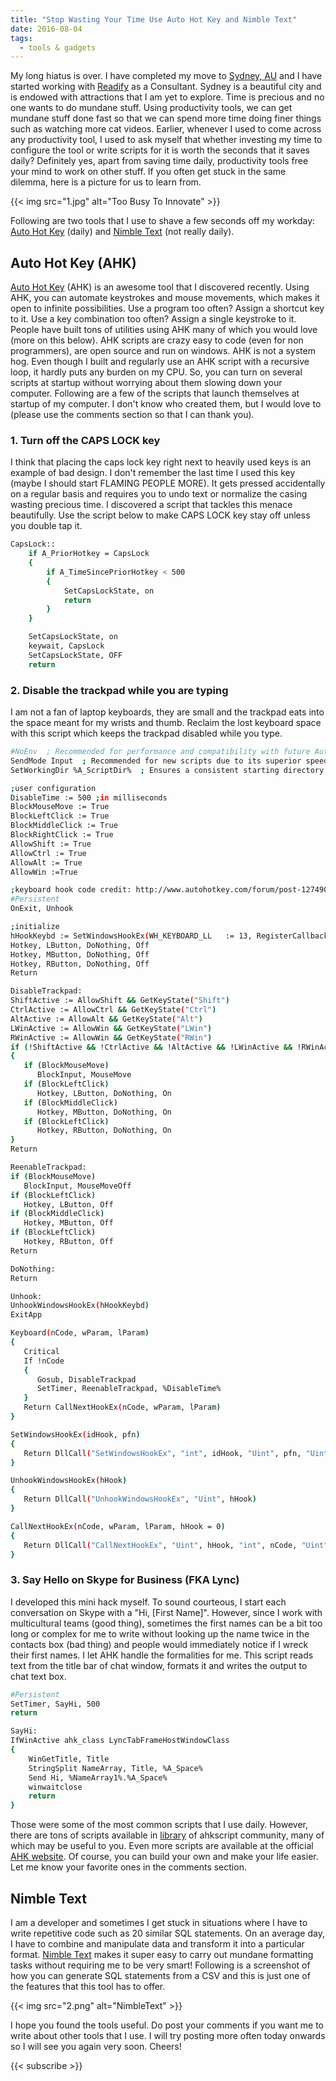 ```yaml
---
title: "Stop Wasting Your Time Use Auto Hot Key and Nimble Text"
date: 2016-08-04
tags:
  - tools & gadgets
---
```


My long hiatus is over. I have completed my move to [Sydney, AU](http://www.sydney.com.au/) and I have started working with [Readify](http://readify.net/) as a Consultant. Sydney is a beautiful city and is endowed with attractions that I am yet to explore. Time is precious and no one wants to do mundane stuff. Using productivity tools, we can get mundane stuff done fast so that we can spend more time doing finer things such as watching more cat videos. Earlier, whenever I used to come across any productivity tool, I used to ask myself that whether investing my time to configure the tool or write scripts for it is worth the seconds that it saves daily? Definitely yes, apart from saving time daily, productivity tools free your mind to work on other stuff. If you often get stuck in the same dilemma, here is a picture for us to learn from.

{{< img src="1.jpg" alt="Too Busy To Innovate" >}}

Following are two tools that I use to shave a few seconds off my workday: [Auto Hot Key](https://autohotkey.com/) (daily) and [Nimble Text](http://nimbletext.com/) (not really daily).

## Auto Hot Key (AHK)

[Auto Hot Key](https://autohotkey.com/) (AHK) is an awesome tool that I discovered recently. Using AHK, you can automate keystrokes and mouse movements, which makes it open to infinite possibilities. Use a program too often? Assign a shortcut key to it. Use a key combination too often? Assign a single keystroke to it. People have built tons of utilities using AHK many of which you would love (more on this below). AHK scripts are crazy easy to code (even for non programmers), are open source and run on windows. AHK is not a system hog. Even though I built and regularly use an AHK script with a recursive loop, it hardly puts any burden on my CPU. So, you can turn on several scripts at startup without worrying about them slowing down your computer. Following are a few of the scripts that launch themselves at startup of my computer. I don't know who created them, but I would love to (please use the comments section so that I can thank you).

### 1. Turn off the CAPS LOCK key

I think that placing the caps lock key right next to heavily used keys is an example of bad design. I don't remember the last time I used this key (maybe I should start FLAMING PEOPLE MORE). It gets pressed accidentally on a regular basis and requires you to undo text or normalize the casing wasting precious time. I discovered a script that tackles this menace beautifully. Use the script below to make CAPS LOCK key stay off unless you double tap it.

```bash
CapsLock::
    if A_PriorHotkey = CapsLock
    {
        if A_TimeSincePriorHotkey < 500
        {
            SetCapsLockState, on
            return
        }
    }

    SetCapsLockState, on
    keywait, CapsLock
    SetCapsLockState, OFF
    return
```

### 2. Disable the trackpad while you are typing

I am not a fan of laptop keyboards, they are small and the trackpad eats into the space meant for my wrists and thumb. Reclaim the lost keyboard space with this script which keeps the trackpad disabled while you type.

```bash
#NoEnv  ; Recommended for performance and compatibility with future AutoHotkey releases.
SendMode Input  ; Recommended for new scripts due to its superior speed and reliability.
SetWorkingDir %A_ScriptDir%  ; Ensures a consistent starting directory.

;user configuration
DisableTime := 500 ;in milliseconds
BlockMouseMove := True
BlockLeftClick := True
BlockMiddleClick := True
BlockRightClick := True
AllowShift := True
AllowCtrl := True
AllowAlt := True
AllowWin :=True

;keyboard hook code credit: http://www.autohotkey.com/forum/post-127490.html#127490
#Persistent
OnExit, Unhook

;initialize
hHookKeybd := SetWindowsHookEx(WH_KEYBOARD_LL   := 13, RegisterCallback("Keyboard", "Fast"))
Hotkey, LButton, DoNothing, Off
Hotkey, MButton, DoNothing, Off
Hotkey, RButton, DoNothing, Off
Return

DisableTrackpad:
ShiftActive := AllowShift && GetKeyState("Shift")
CtrlActive := AllowCtrl && GetKeyState("Ctrl")
AltActive := AllowAlt && GetKeyState("Alt")
LWinActive := AllowWin && GetKeyState("LWin")
RWinActive := AllowWin && GetKeyState("RWin")
if (!ShiftActive && !CtrlActive && !AltActive && !LWinActive && !RWinActive)
{
   if (BlockMouseMove)
      BlockInput, MouseMove
   if (BlockLeftClick)
      Hotkey, LButton, DoNothing, On
   if (BlockMiddleClick)
      Hotkey, MButton, DoNothing, On
   if (BlockLeftClick)
      Hotkey, RButton, DoNothing, On
}
Return

ReenableTrackpad:
if (BlockMouseMove)
   BlockInput, MouseMoveOff
if (BlockLeftClick)
   Hotkey, LButton, Off
if (BlockMiddleClick)
   Hotkey, MButton, Off
if (BlockLeftClick)
   Hotkey, RButton, Off
Return

DoNothing:
Return

Unhook:
UnhookWindowsHookEx(hHookKeybd)
ExitApp

Keyboard(nCode, wParam, lParam)
{
   Critical
   If !nCode
   {
      Gosub, DisableTrackpad
      SetTimer, ReenableTrackpad, %DisableTime%
   }
   Return CallNextHookEx(nCode, wParam, lParam)
}

SetWindowsHookEx(idHook, pfn)
{
   Return DllCall("SetWindowsHookEx", "int", idHook, "Uint", pfn, "Uint", DllCall("GetModuleHandle", "Uint", 0), "Uint", 0)
}

UnhookWindowsHookEx(hHook)
{
   Return DllCall("UnhookWindowsHookEx", "Uint", hHook)
}

CallNextHookEx(nCode, wParam, lParam, hHook = 0)
{
   Return DllCall("CallNextHookEx", "Uint", hHook, "int", nCode, "Uint", wParam, "Uint", lParam)
}
```

### 3. Say Hello on Skype for Business (FKA Lync)

I developed this mini hack myself. To sound courteous, I start each conversation on Skype with a "Hi, [First Name]". However, since I work with multicultural teams (good thing), sometimes the first names can be a bit too long or complex for me to write without looking up the name twice in the contacts box (bad thing) and people would immediately notice if I wreck their first names. I let AHK handle the formalities for me. This script reads text from the title bar of chat window, formats it and writes the output to chat text box.

```bash
#Persistent
SetTimer, SayHi, 500
return

SayHi:
IfWinActive ahk_class LyncTabFrameHostWindowClass
{
    WinGetTitle, Title
    StringSplit NameArray, Title, %A_Space%
    Send Hi, %NameArray1%.%A_Space%
    winwaitclose
    return
}
```

Those were some of the most common scripts that I use daily. However, there are tons of scripts available in [library](https://github.com/ahkscript/awesome-AutoHotkey) of ahkscript community, many of which may be useful to you. Even more scripts are available at the official [AHK website](https://autohotkey.com/docs/scripts/). Of course, you can build your own and make your life easier. Let me know your favorite ones in the comments section.

## Nimble Text

I am a developer and sometimes I get stuck in situations where I have to write repetitive code such as 20 similar SQL statements. On an average day, I have to combine and manipulate data and transform it into a particular format. [Nimble Text](http://nimbletext.com/) makes it super easy to carry out mundane formatting tasks without requiring me to be very smart! Following is a screenshot of how you can generate SQL statements from a CSV and this is just one of the features that this tool has to offer.

{{< img src="2.png" alt="NimbleText" >}}

I hope you found the tools useful. Do post your comments if you want me to write about other tools that I use. I will try posting more often today onwards so I will see you again very soon. Cheers!

{{< subscribe >}}
